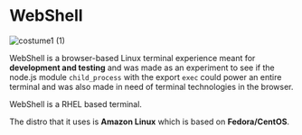 
# WebShell
![costume1 (1)](https://github.com/user-attachments/assets/e694a042-cc9e-426b-a6b2-596b2314f7ce)

WebShell is a browser-based Linux terminal experience meant for **development and testing** and was made as an experiment to see if the node.js module `child_process` with the export `exec` could power an entire terminal and was also made in need of terminal technologies in the browser.


WebShell is a RHEL based terminal.

The distro that it uses is **Amazon Linux** which is based on **Fedora/CentOS**.
